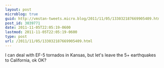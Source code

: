 ```yaml
---
layout: post
microblog: true
guid: http://vmstan-tweets.micro.blog/2011/11/05/133032187669905409.html
post_id: 3039771
date: 2011-11-05T22:05:19-0600
lastmod: 2011-11-05T22:05:19-0600
type: post
url: /2011/11/05/133032187669905409.html
---
```

I can deal with EF-5 tornados in Kansas, but let's leave the 5+ earthquakes to California, ok OK?
